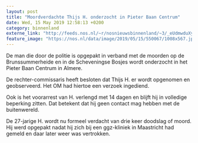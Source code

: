 ```yaml
---
layout: post
title: "Moordverdachte Thijs H. onderzocht in Pieter Baan Centrum"
date: Wed, 15 May 2019 12:58:13 +0200
category: binnenland
externe_link: "http://feeds.nos.nl/~r/nosnieuwsbinnenland/~3/_eUdmwduXyA/2284742"
feature_image: "https://nos.nl/data/image/2019/05/15/550067/1008x567.jpg"
---
```


<p>De man die door de politie is opgepakt in verband met de moorden op de Brunssummerheide en in de Scheveningse Bosjes wordt onderzocht in het Pieter Baan Centrum in Almere.</p>
<p>De rechter-commissaris heeft besloten dat Thijs H. er wordt opgenomen en geobserveerd. Het OM had hiertoe een verzoek ingediend.</p>
<p>Ook is het voorarrest van H. verlengd met 14 dagen en blijft hij in volledige beperking zitten. Dat betekent dat hij geen contact mag hebben met de buitenwereld.</p>
<p>De 27-jarige H. wordt nu formeel verdacht van drie keer doodslag of moord. Hij werd opgepakt nadat hij zich bij een ggz-kliniek in Maastricht had gemeld en daar later weer was vertrokken.</p><img src="http://feeds.feedburner.com/~r/nosnieuwsbinnenland/~4/_eUdmwduXyA" height="1" width="1" alt=""/>
